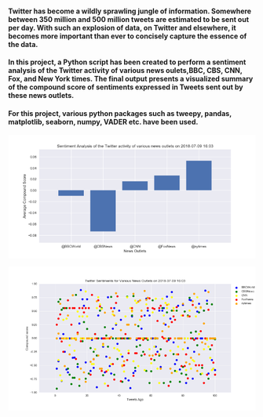 
#### Twitter has become a wildly sprawling jungle of information. Somewhere between 350 million and 500 million tweets are estimated to be sent out per day. With such an explosion of data, on Twitter and elsewhere, it becomes more important than ever to concisely capture the essence of the data.

#### In this project, a Python script has been created to perform a sentiment analysis of the Twitter activity of various news oulets,BBC, CBS, CNN, Fox, and New York times. The final output presents a visualized summary of the compound score of sentiments expressed in Tweets sent out by these news outlets.

#### For this project, various python packages such as tweepy, pandas, matplotlib, seaborn, numpy, VADER etc. have been used.

![title](SentimentsAnalysis_BarChart.png)

![title](SentimentsAnalysis_ScatterPlot.png)
